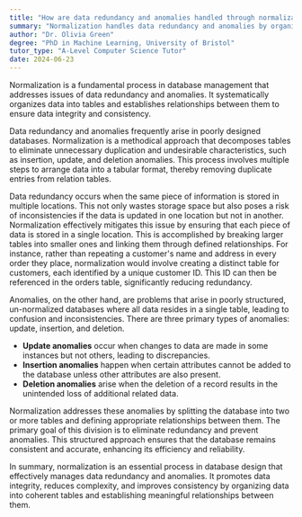 ```yaml
---
title: "How are data redundancy and anomalies handled through normalization?"
summary: "Normalization handles data redundancy and anomalies by organising data into tables and establishing relationships between them to ensure data integrity and consistency."
author: "Dr. Olivia Green"
degree: "PhD in Machine Learning, University of Bristol"
tutor_type: "A-Level Computer Science Tutor"
date: 2024-06-23
---
```


Normalization is a fundamental process in database management that addresses issues of data redundancy and anomalies. It systematically organizes data into tables and establishes relationships between them to ensure data integrity and consistency.

Data redundancy and anomalies frequently arise in poorly designed databases. Normalization is a methodical approach that decomposes tables to eliminate unnecessary duplication and undesirable characteristics, such as insertion, update, and deletion anomalies. This process involves multiple steps to arrange data into a tabular format, thereby removing duplicate entries from relation tables.

Data redundancy occurs when the same piece of information is stored in multiple locations. This not only wastes storage space but also poses a risk of inconsistencies if the data is updated in one location but not in another. Normalization effectively mitigates this issue by ensuring that each piece of data is stored in a single location. This is accomplished by breaking larger tables into smaller ones and linking them through defined relationships. For instance, rather than repeating a customer's name and address in every order they place, normalization would involve creating a distinct table for customers, each identified by a unique customer ID. This ID can then be referenced in the orders table, significantly reducing redundancy.

Anomalies, on the other hand, are problems that arise in poorly structured, un-normalized databases where all data resides in a single table, leading to confusion and inconsistencies. There are three primary types of anomalies: update, insertion, and deletion. 

- **Update anomalies** occur when changes to data are made in some instances but not others, leading to discrepancies.
- **Insertion anomalies** happen when certain attributes cannot be added to the database unless other attributes are also present.
- **Deletion anomalies** arise when the deletion of a record results in the unintended loss of additional related data.

Normalization addresses these anomalies by splitting the database into two or more tables and defining appropriate relationships between them. The primary goal of this division is to eliminate redundancy and prevent anomalies. This structured approach ensures that the database remains consistent and accurate, enhancing its efficiency and reliability.

In summary, normalization is an essential process in database design that effectively manages data redundancy and anomalies. It promotes data integrity, reduces complexity, and improves consistency by organizing data into coherent tables and establishing meaningful relationships between them.
    